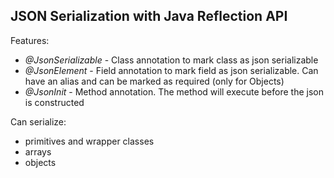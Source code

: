 ## JSON Serialization with Java Reflection API

Features:
* _@JsonSerializable_ - Class annotation to mark class as json serializable
* _@JsonElement_ - Field annotation to mark field as json serializable. Can have an alias and can be marked as required (only for Objects)
* _@JsonInit_ - Method annotation. The method will execute before the json is constructed

Can serialize:
* primitives and wrapper classes
* arrays
* objects
